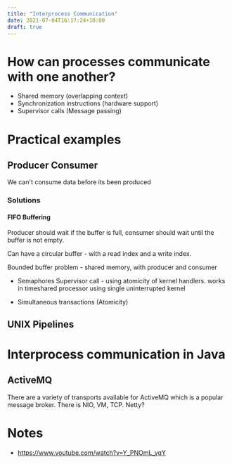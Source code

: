 ```yaml
---
title: "Interprocess Communication"
date: 2021-07-04T16:17:24+10:00
draft: true
---
```


# How can processes communicate with one another?
- Shared memory (overlapping context)
- Synchronization instructions (hardware support)
- Supervisor calls (Message passing)

# Practical examples
## Producer Consumer
We can't consume data before its been produced
### Solutions
#### FIFO Buffering
Producer should wait if the buffer is full, consumer should wait until the buffer is not empty.

Can have a circular buffer - with a read index and a write index.

Bounded buffer problem - shared memory, with producer and consumer 

- Semaphores 
Supervisor call - using atomicity of kernel handlers. works in timeshared processor using single uninterrupted kernel

- Simultaneous transactions (Atomicity)


## UNIX Pipelines

# Interprocess communication in Java

## ActiveMQ
There are a variety of transports available for ActiveMQ which is a popular message broker. There is NIO, VM, TCP. Netty?


# Notes
- https://www.youtube.com/watch?v=Y_PNOmL_yqY